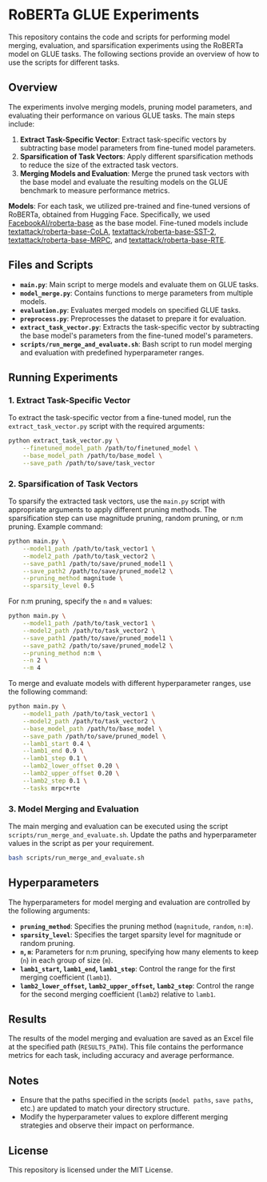 # RoBERTa GLUE Experiments

This repository contains the code and scripts for performing model merging, evaluation, and sparsification experiments using the RoBERTa model on GLUE tasks. The following sections provide an overview of how to use the scripts for different tasks.

## Overview

The experiments involve merging models, pruning model parameters, and evaluating their performance on various GLUE tasks. The main steps include:

1. **Extract Task-Specific Vector**: Extract task-specific vectors by subtracting base model parameters from fine-tuned model parameters.
2. **Sparsification of Task Vectors**: Apply different sparsification methods to reduce the size of the extracted task vectors.
3. **Merging Models and Evaluation**: Merge the pruned task vectors with the base model and evaluate the resulting models on the GLUE benchmark to measure performance metrics.

**Models**: For each task, we utilized pre-trained and fine-tuned versions of RoBERTa, obtained from Hugging Face. Specifically, we used [FacebookAI/roberta-base](https://huggingface.co/facebook/roberta-base) as the base model. Fine-tuned models include [textattack/roberta-base-CoLA](https://huggingface.co/textattack/roberta-base-CoLA), [textattack/roberta-base-SST-2](https://huggingface.co/textattack/roberta-base-SST-2), [textattack/roberta-base-MRPC](https://huggingface.co/textattack/roberta-base-MRPC), and [textattack/roberta-base-RTE](https://huggingface.co/textattack/roberta-base-RTE).

## Files and Scripts

- **`main.py`**: Main script to merge models and evaluate them on GLUE tasks.
- **`model_merge.py`**: Contains functions to merge parameters from multiple models.
- **`evaluation.py`**: Evaluates merged models on specified GLUE tasks.
- **`preprocess.py`**: Preprocesses the dataset to prepare it for evaluation.
- **`extract_task_vector.py`**: Extracts the task-specific vector by subtracting the base model's parameters from the fine-tuned model's parameters.
- **`scripts/run_merge_and_evaluate.sh`**: Bash script to run model merging and evaluation with predefined hyperparameter ranges.

## Running Experiments

### 1. Extract Task-Specific Vector

To extract the task-specific vector from a fine-tuned model, run the `extract_task_vector.py` script with the required arguments:

```bash
python extract_task_vector.py \
    --finetuned_model_path /path/to/finetuned_model \
    --base_model_path /path/to/base_model \
    --save_path /path/to/save/task_vector
```

### 2. Sparsification of Task Vectors

To sparsify the extracted task vectors, use the `main.py` script with appropriate arguments to apply different pruning methods. The sparsification step can use magnitude pruning, random pruning, or n:m pruning. Example command:

```bash
python main.py \
    --model1_path /path/to/task_vector1 \
    --model2_path /path/to/task_vector2 \
    --save_path1 /path/to/save/pruned_model1 \
    --save_path2 /path/to/save/pruned_model2 \
    --pruning_method magnitude \
    --sparsity_level 0.5
```

For n:m pruning, specify the `n` and `m` values:

```bash
python main.py \
    --model1_path /path/to/task_vector1 \
    --model2_path /path/to/task_vector2 \
    --save_path1 /path/to/save/pruned_model1 \
    --save_path2 /path/to/save/pruned_model2 \
    --pruning_method n:m \
    --n 2 \
    --m 4
```

To merge and evaluate models with different hyperparameter ranges, use the following command:

```bash
python main.py \
    --model1_path /path/to/task_vector1 \
    --model2_path /path/to/task_vector2 \
    --base_model_path /path/to/base_model \
    --save_path /path/to/save/pruned_model \
    --lamb1_start 0.4 \
    --lamb1_end 0.9 \
    --lamb1_step 0.1 \
    --lamb2_lower_offset 0.20 \
    --lamb2_upper_offset 0.20 \
    --lamb2_step 0.1 \
    --tasks mrpc+rte
```

### 3. Model Merging and Evaluation

The main merging and evaluation can be executed using the script `scripts/run_merge_and_evaluate.sh`. Update the paths and hyperparameter values in the script as per your requirement.

```bash
bash scripts/run_merge_and_evaluate.sh
```

## Hyperparameters

The hyperparameters for model merging and evaluation are controlled by the following arguments:

- **`pruning_method`**: Specifies the pruning method (`magnitude`, `random`, `n:m`).
- **`sparsity_level`**: Specifies the target sparsity level for magnitude or random pruning.
- **`n`, `m`**: Parameters for n:m pruning, specifying how many elements to keep (`n`) in each group of size (`m`).
- **`lamb1_start`, `lamb1_end`, `lamb1_step`**: Control the range for the first merging coefficient (`lamb1`).
- **`lamb2_lower_offset`, `lamb2_upper_offset`, `lamb2_step`**: Control the range for the second merging coefficient (`lamb2`) relative to `lamb1`.

## Results

The results of the model merging and evaluation are saved as an Excel file at the specified path (`RESULTS_PATH`). This file contains the performance metrics for each task, including accuracy and average performance.

## Notes

- Ensure that the paths specified in the scripts (`model paths`, `save paths`, etc.) are updated to match your directory structure.
- Modify the hyperparameter values to explore different merging strategies and observe their impact on performance.

## License

This repository is licensed under the MIT License.
